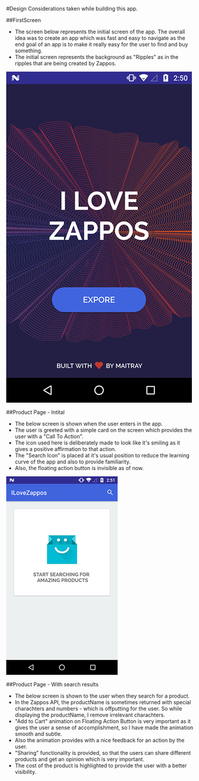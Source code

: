 #Design Considerations taken while building this app.


##FirstScreen
- The screen below represents the initial screen of the app. The overall idea was to create an app which was fast and easy to navigate as the end goal of an app is to make it really easy for the user to find and buy something. 
- The initial screen represents the background as "Ripples" as in the ripples that are being created by Zappos.

![alt text](https://github.com/maitray16/ILoveZappos/blob/master/Design/Resources/FirstScreen.png?raw=true "FirstScreen")


##Product Page - Intital 
- The below screen is shown when the user enters in the app.
- The user is greeted with a simple card on the screen which provides the user with a "Call To Action".
- The icon used here is deliberately made to look like it's smiling as it gives a positive affirmation to that action.
- The "Search Icon" is placed at it's usual position to reduce the learning curve of the app and also to provide familiarity.
- Also, the floating action button is invisible as of now. 

![alt text](https://github.com/maitray16/ILoveZappos/blob/master/Design/Resources/blankScreen.png?raw=true "BlankScreen")

##Product Page - With search results
- The below screen is shown to the user when they search for a product.
- In the Zappos API, the productName is sometimes returned with special charachters and numbers - which is offputting for the user. So while displaying the productName, I remove irrelevant charachters.
- "Add to Cart"  animation on Floating Action Button is very important as it gives the user a sense of accomplishment, so I have made the animation smooth and subtle.
- Also the animation provides with a nice feedback for an action by the user.
- "Sharing" functionality is provided, so that the users can share different products and get an opinion which is very important.
- The cost of the product is highlighted to provide the user with a better visibility.



